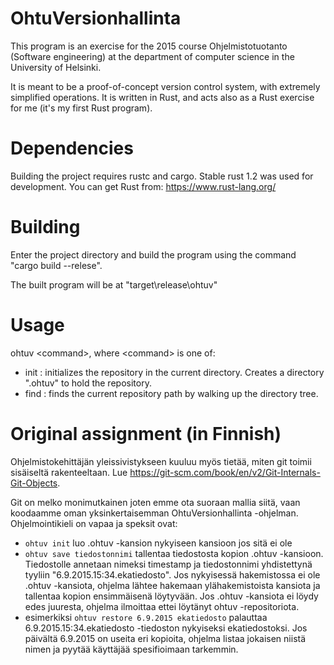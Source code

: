 # OhtuVersionhallinta
This program is an exercise for the 2015 course Ohjelmistotuotanto (Software engineering) at the department of computer science in the University of Helsinki.

It is meant to be a proof-of-concept version control system, with extremely simplified operations. It is written in Rust, and acts also as a Rust exercise for me (it's my first Rust program).

# Dependencies
Building the project requires rustc and cargo. Stable rust 1.2 was used for development. You can get Rust from: https://www.rust-lang.org/

# Building
Enter the project directory and build the program using the command "cargo build --relese".

The built program will be at "target\\release\\ohtuv"

# Usage
ohtuv \<command>, where \<command> is one of:
* init : initializes the repository in the current directory. Creates a directory ".ohtuv" to hold the repository.
* find : finds the current repository path by walking up the directory tree.

# Original assignment (in Finnish)
Ohjelmistokehittäjän yleissivistykseen kuuluu myös tietää, miten git toimii sisäiseltä rakenteeltaan. Lue https://git-scm.com/book/en/v2/Git-Internals-Git-Objects. 

Git on melko monimutkainen joten emme ota suoraan mallia siitä, vaan koodaamme oman yksinkertaisemman  OhtuVersionhallinta -ohjelman. Ohjelmointikieli on vapaa ja speksit ovat: 

* <code>ohtuv init</code> luo .ohtuv -kansion nykyiseen kansioon jos sitä ei ole 
* <code>ohtuv save tiedostonnimi</code> tallentaa tiedostosta kopion .ohtuv -kansioon. Tiedostolle annetaan nimeksi timestamp ja tiedostonnimi yhdistettynä tyyliin "6.9.2015.15:34.ekatiedosto". Jos nykyisessä hakemistossa ei ole .ohtuv -kansiota, ohjelma lähtee hakemaan ylähakemistoista kansiota ja tallentaa kopion ensimmäisenä löytyvään. Jos .ohtuv -kansiota ei löydy edes juuresta, ohjelma ilmoittaa ettei löytänyt ohtuv -repositoriota. 
* esimerkiksi <code>ohtuv restore 6.9.2015 ekatiedosto</code> palauttaa 6.9.2015.15:34.ekatiedosto -tiedoston nykyiseksi ekatiedostoksi. Jos päivältä 6.9.2015 on useita eri kopioita, ohjelma listaa jokaisen niistä nimen ja pyytää käyttäjää spesifioimaan tarkemmin. 
